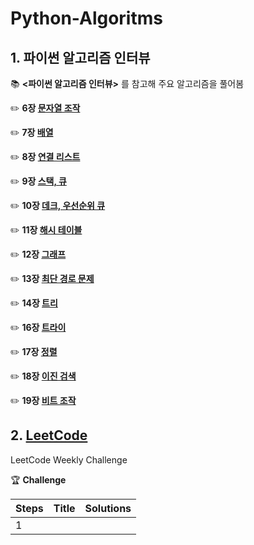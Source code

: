 # Python-Algoritms
## 1. 파이썬 알고리즘 인터뷰
:books: **<파이썬 알고리즘 인터뷰>** 를 참고해 주요 알고리즘을 풀어봄


✏️ **6장 [문자열 조작](https://github.com/GodJiLee/Leetcode-Algorithm/tree/main/Array)**   

✏️ **7장 [배열](https://github.com/GodJiLee/Leetcode-Algorithm/tree/main/Array)**   

✏️ **8장 [연결 리스트](https://github.com/GodJiLee/Leetcode-Algorithm/tree/main/Linked_list)**    

✏️ **9장 [스택, 큐](https://github.com/GodJiLee/Leetcode-Algorithm/tree/main/Stack)**   

✏️ **10장 [데크, 우선순위 큐](https://github.com/GodJiLee/Leetcode-Algorithm/tree/main/Deque)**   

✏️ **11장 [해시 테이블](https://github.com/GodJiLee/Leetcode-Algorithm/tree/main/Hash)**   

✏️ **12장 [그래프](https://github.com/GodJiLee/Leetcode-Algorithm/tree/main/Graph)**   

✏️ **13장 [최단 경로 문제](https://github.com/GodJiLee/Leetcode-Algorithm/tree/main/Shortest_path_problem)**   

✏️ **14장 [트리](https://github.com/GodJiLee/Leetcode-Algorithm/tree/main/Tree)**   

✏️ **16장 [트라이](https://github.com/GodJiLee/Leetcode-Algorithm/tree/main/Trie)**   

✏️ **17장 [정렬](https://github.com/GodJiLee/Leetcode-Algorithm/tree/main/Sorting)**   

✏️ **18장 [이진 검색](https://github.com/GodJiLee/Leetcode-Algorithm/tree/main/Binary_search)**   

✏️ **19장 [비트 조작](https://github.com/GodJiLee/Leetcode-Algorithm/tree/main/Bit_manipulation)**   


## 2. [LeetCode](https://leetcode.com/Jiwon_Lee/)   

LeetCode Weekly Challenge

🏆 **Challenge**

Steps|Title|Solutions
 ---|---|---
 1||

